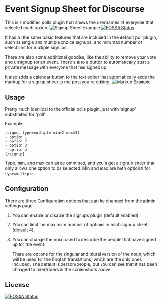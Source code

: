 # Event Signup Sheet for Discourse

This is a modified polls plugin that shows the usernames of everyone that selected each option.
![Signup Sheet Example](http://i.imgur.com/1FR6oiC.png)
[![FOSSA Status](https://app.fossa.io/api/projects/git%2Bgithub.com%2Flackstein%2Fdiscourse_signups.svg?type=shield)](https://app.fossa.io/projects/git%2Bgithub.com%2Flackstein%2Fdiscourse_signups?ref=badge_shield)

It has all the same basic features that are included in the default poll plugin, such as single
and multiple choice signups, and min/max number of selections for multiple signups.

There are also some additional goodies, like the ability to remove your vote and unsignup for
an event. There's also a button to automatically start a private message with everyone that
has signed up.

It also adds a calendar button to the text editor that automatically adds the markup for a
signup sheet to the post you're editing.
![Markup Example](http://i.imgur.com/R8dQuZy.png)

## Usage
Pretty much identical to the official polls plugin, just with 'signup' substituted for 'poll'

Example:
```bbcode
[signup type=multiple min=2 max=3]
- option 1
- option 2
- option 3
- option 4
[/signup]
```

Type, min, and max can all be ommitted, and you'll get a signup sheet that only allows one
option to be selected. Min and max are both optional for `type=multiple`.

## Configuration
There are three Configuration options that can be changed from the admin settings page.

1. You can enable or disable the signups plugin (default enabled).
2. You can limit the maximum number of options in each signup sheet (default 4).
3. You can change the noun used to describe the people that have signed up for the event.

   There are options for the singular and plural version of the noun, which will be used
   for the English translations, which are the only ones included. The default is person/people,
   but you can see that it has been changed to rider/riders in the screenshots above.


## License
[![FOSSA Status](https://app.fossa.io/api/projects/git%2Bgithub.com%2Flackstein%2Fdiscourse_signups.svg?type=large)](https://app.fossa.io/projects/git%2Bgithub.com%2Flackstein%2Fdiscourse_signups?ref=badge_large)